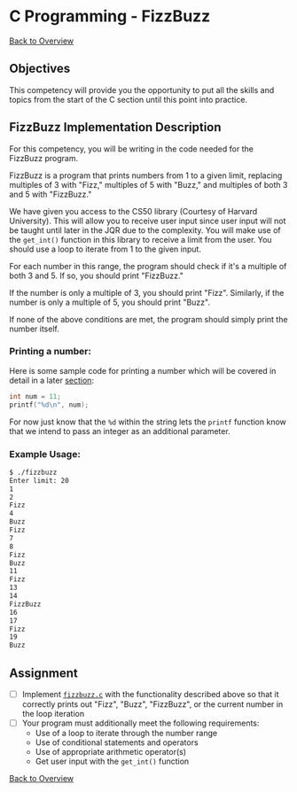 # C Programming - FizzBuzz

[Back to Overview](../README.md)

## Objectives

This competency will provide you the opportunity to put all the skills and topics from the start of the C section until this point into practice. 

## FizzBuzz Implementation Description

For this competency, you will be writing in the code needed for the FizzBuzz program. 

FizzBuzz is a program that prints numbers from 1 to a given limit, replacing multiples of 3 with "Fizz," multiples of 5 with "Buzz," and multiples of both 3 and 5 with "FizzBuzz."

We have given you access to the CS50 library (Courtesy of Harvard University). This will allow you to receive user input since user input will not be taught until later in the JQR due to the complexity. You will make use of the `get_int()` function in this library to receive a limit from the user. You should use a loop to iterate from 1 to the given input.

For each number in this range, the program should check if it's a multiple of both 3 and 5. If so, you should print "FizzBuzz."

If the number is only a multiple of 3, you should print "Fizz". Similarly, if the number is only a multiple of 5, you should print "Buzz".

If none of the above conditions are met, the program should simply print the number itself.

### Printing a number:
Here is some sample code for printing a number which will be covered in detail in a later [section](../2.11_strings/knowledge_check.md):
```c
int num = 11;
printf("%d\n", num);
```
For now just know that the `%d` within the string lets the `printf` function know that we intend to pass an integer as an additional parameter.

### Example Usage:

```bash
$ ./fizzbuzz
Enter limit: 20
1
2
Fizz
4
Buzz
Fizz
7
8
Fizz
Buzz
11
Fizz
13
14
FizzBuzz
16
17
Fizz
19
Buzz
```

## Assignment
- [ ] Implement [`fizzbuzz.c`](./fizzbuzz.c) with the functionality described above so that it correctly prints out "Fizz", "Buzz", "FizzBuzz", or the current number in the loop iteration
- [ ] Your program must additionally meet the following requirements:
  - Use of a loop to iterate through the number range
  - Use of conditional statements and operators
  - Use of appropriate arithmetic operator(s) 
  - Get user input with the `get_int()` function

[Back to Overview](../README.md)